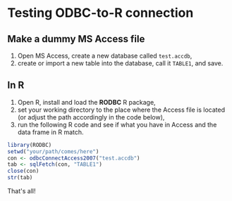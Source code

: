 # Testing ODBC-to-R connection

## Make a dummy MS Access file

1. Open MS Access, create a new database called `test.accdb`,
2. create or import a new table into the database, call it `TABLE1`, and save.

## In R

1. Open R, install and load the **RODBC** R package,
2. set your working directory to the place where the Access file is located (or adjust the path accordingly in the code below),
3. run the following R code and see if what you have in Access and the data frame in R match.

```R
library(RODBC)
setwd("your/path/comes/here")
con <- odbcConnectAccess2007("test.accdb")
tab <- sqlFetch(con, "TABLE1")
close(con)
str(tab)
```

That's all!
